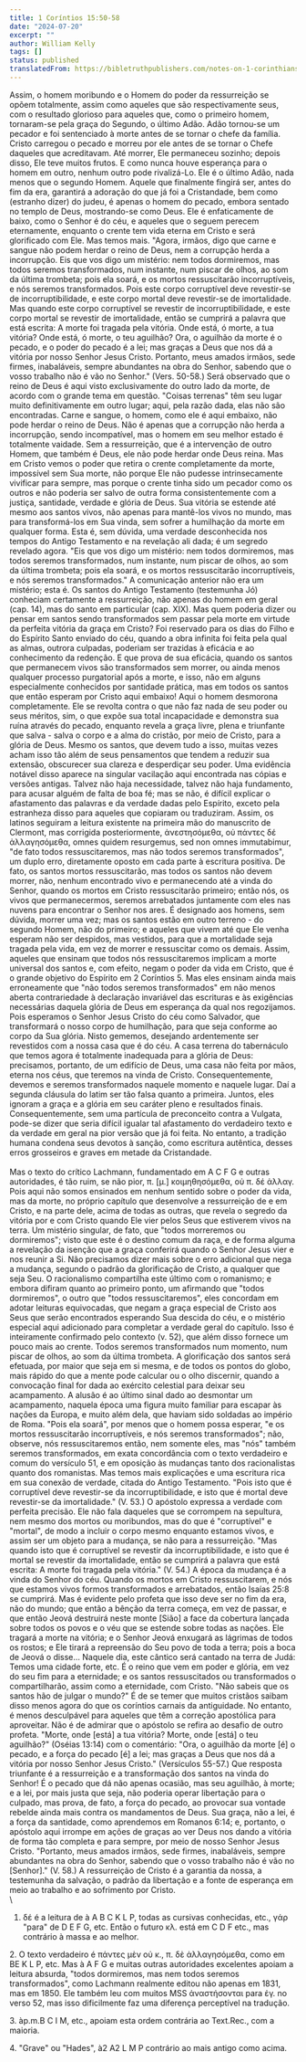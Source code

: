 ```yaml
---
title: 1 Coríntios 15:50-58
date: "2024-07-20"
excerpt: ""
author: William Kelly
tags: []
status: published
translatedFrom: https://bibletruthpublishers.com/notes-on-1-corinthians-15-50-58/william-kelly-wk/w-kelly/lac143273-lub-16164-5
---
```


Assim, o homem moribundo e o Homem do poder da ressurreição se opõem
totalmente, assim como aqueles que são respectivamente seus, com o
resultado glorioso para aqueles que, como o primeiro homem, tornaram-se
pela graça do Segundo, o último Adão. Adão tornou-se um pecador e foi
sentenciado à morte antes de se tornar o chefe da família. Cristo
carregou o pecado e morreu por ele antes de se tornar o Chefe daqueles
que acreditavam. Até morrer, Ele permaneceu sozinho; depois disso, Ele
teve muitos frutos. E como nunca houve esperança para o homem em outro,
nenhum outro pode rivalizá-Lo. Ele é o último Adão, nada menos que o
segundo Homem. Aquele que finalmente fingirá ser, antes do fim da era,
garantirá a adoração do que já foi a Cristandade, bem como (estranho
dizer) do judeu, é apenas o homem do pecado, embora sentado no templo de
Deus, mostrando-se como Deus. Ele é enfaticamente de baixo, como o
Senhor é do céu, e aqueles que o seguem perecem eternamente, enquanto o
crente tem vida eterna em Cristo e será glorificado com Ele. Mas temos
mais. \"Agora, irmãos, digo que carne e sangue não podem herdar o reino
de Deus, nem a corrupção herda a incorrupção. Eis que vos digo um
mistério: nem todos dormiremos, mas todos seremos transformados, num
instante, num piscar de olhos, ao som da última trombeta; pois ela
soará, e os mortos ressuscitarão incorruptíveis, e nós seremos
transformados. Pois este corpo corruptível deve revestir-se de
incorruptibilidade, e este corpo mortal deve revestir-se de
imortalidade. Mas quando este corpo corruptível se revestir de
incorruptibilidade, e este corpo mortal se revestir de imortalidade,
então se cumprirá a palavra que está escrita: A morte foi tragada pela
vitória. Onde está, ó morte, a tua vitória? Onde está, ó morte, o teu
aguilhão? Ora, o aguilhão da morte é o pecado, e o poder do pecado é a
lei; mas graças a Deus que nos dá a vitória por nosso Senhor Jesus
Cristo. Portanto, meus amados irmãos, sede firmes, inabaláveis, sempre
abundantes na obra do Senhor, sabendo que o vosso trabalho não é vão no
Senhor.\" (Vers. 50-58.) Será observado que o reino de Deus é aqui visto
exclusivamente do outro lado da morte, de acordo com o grande tema em
questão. \"Coisas terrenas\" têm seu lugar muito definitivamente em
outro lugar; aqui, pela razão dada, elas não são encontradas. Carne e
sangue, o homem, como ele é aqui embaixo, não pode herdar o reino de
Deus. Não é apenas que a corrupção não herda a incorrupção, sendo
incompatível, mas o homem em seu melhor estado é totalmente vaidade. Sem
a ressurreição, que é a intervenção de outro Homem, que também é Deus,
ele não pode herdar onde Deus reina. Mas em Cristo vemos o poder que
retira o crente completamente da morte, impossível sem Sua morte, não
porque Ele não pudesse intrinsecamente vivificar para sempre, mas porque
o crente tinha sido um pecador como os outros e não poderia ser salvo de
outra forma consistentemente com a justiça, santidade, verdade e glória
de Deus. Sua vitória se estende até mesmo aos santos vivos, não apenas
para mantê-los vivos no mundo, mas para transformá-los em Sua vinda, sem
sofrer a humilhação da morte em qualquer forma. Esta é, sem dúvida, uma
verdade desconhecida nos tempos do Antigo Testamento e na revelação ali
dada; é um segredo revelado agora. \"Eis que vos digo um mistério: nem
todos dormiremos, mas todos seremos transformados, num instante, num
piscar de olhos, ao som da última trombeta; pois ela soará, e os mortos
ressuscitarão incorruptíveis, e nós seremos transformados.\" A
comunicação anterior não era um mistério; esta é. Os santos do Antigo
Testamento (testemunha Jó) conheciam certamente a ressurreição, não
apenas do homem em geral (cap. 14), mas do santo em particular (cap.
XIX). Mas quem poderia dizer ou pensar em santos sendo transformados sem
passar pela morte em virtude da perfeita vitória da graça em Cristo? Foi
reservado para os dias do Filho e do Espírito Santo enviado do céu,
quando a obra infinita foi feita pela qual as almas, outrora culpadas,
poderiam ser trazidas à eficácia e ao conhecimento da redenção. E que
prova de sua eficácia, quando os santos que permanecem vivos são
transformados sem morrer, ou ainda menos qualquer processo purgatorial
após a morte, e isso, não em alguns especialmente conhecidos por
santidade prática, mas em todos os santos que então esperam por Cristo
aqui embaixo! Aqui o homem desmorona completamente. Ele se revolta
contra o que não faz nada de seu poder ou seus méritos, sim, o que expõe
sua total incapacidade e demonstra sua ruína através do pecado, enquanto
revela a graça livre, plena e triunfante que salva - salva o corpo e a
alma do cristão, por meio de Cristo, para a glória de Deus. Mesmo os
santos, que devem tudo a isso, muitas vezes acham isso tão além de seus
pensamentos que tendem a reduzir sua extensão, obscurecer sua clareza e
desperdiçar seu poder. Uma evidência notável disso aparece na singular
vacilação aqui encontrada nas cópias e versões antigas. Talvez não haja
necessidade, talvez não haja fundamento, para acusar alguém de falta de
boa fé; mas se não, é difícil explicar o afastamento das palavras e da
verdade dadas pelo Espírito, exceto pela estranheza disso para aqueles
que copiaram ou traduziram. Assim, os latinos seguiram a leitura
existente na primeira mão do manuscrito de Clermont, mas corrigida
posteriormente, ἀνεστησόμεθα, οὐ πάντες δέ ἀλλαγησόμεθα, omnes quidem
resurgemus, sed non omnes immutabimur, \"de fato todos ressuscitaremos,
mas não todos seremos transformados\", um duplo erro, diretamente oposto
em cada parte à escritura positiva. De fato, os santos mortos
ressuscitarão, mas todos os santos não devem morrer, não, nenhum
encontrado vivo e permanecendo até a vinda do Senhor, quando os mortos
em Cristo ressuscitarão primeiro; então nós, os vivos que permanecermos,
seremos arrebatados juntamente com eles nas nuvens para encontrar o
Senhor nos ares. É designado aos homens, sem dúvida, morrer uma vez; mas
os santos estão em outro terreno - do segundo Homem, não do primeiro; e
aqueles que vivem até que Ele venha esperam não ser despidos, mas
vestidos, para que a mortalidade seja tragada pela vida, em vez de
morrer e ressuscitar como os demais. Assim, aqueles que ensinam que
todos nós ressuscitaremos implicam a morte universal dos santos e, com
efeito, negam o poder da vida em Cristo, que é o grande objetivo do
Espírito em 2 Coríntios 5. Mas eles ensinam ainda mais erroneamente que
\"não todos seremos transformados\" em não menos aberta contrariedade à
declaração invariável das escrituras e às exigências necessárias daquela
glória de Deus em esperança da qual nos regozijamos. Pois esperamos o
Senhor Jesus Cristo do céu como Salvador, que transformará o nosso corpo
de humilhação, para que seja conforme ao corpo da Sua glória. Nisto
gememos, desejando ardentemente ser revestidos com a nossa casa que é do
céu. A casa terrena do tabernáculo que temos agora é totalmente
inadequada para a glória de Deus: precisamos, portanto, de um edifício
de Deus, uma casa não feita por mãos, eterna nos céus, que teremos na
vinda de Cristo. Consequentemente, devemos e seremos transformados
naquele momento e naquele lugar. Daí a segunda cláusula do latim ser tão
falsa quanto a primeira. Juntos, eles ignoram a graça e a glória em seu
caráter pleno e resultados finais. Consequentemente, sem uma partícula
de preconceito contra a Vulgata, pode-se dizer que seria difícil igualar
tal afastamento do verdadeiro texto e da verdade em geral na pior versão
que já foi feita. No entanto, a tradição humana condena seus devotos à
sanção, como escritura autêntica, desses erros grosseiros e graves em
metade da Cristandade.\
\
Mas o texto do crítico Lachmann, fundamentado em A C F G e outras
autoridades, é tão ruim, se não pior, π. \[μ.\] κοιμηθησόμεθα, οὐ π. δέ
ἀλλαγ. Pois aqui não somos ensinados em nenhum sentido sobre o poder da
vida, mas da morte, no próprio capítulo que desenvolve a ressurreição de
e em Cristo, e na parte dele, acima de todas as outras, que revela o
segredo da vitória por e com Cristo quando Ele vier pelos Seus que
estiverem vivos na terra. Um mistério singular, de fato, que \"todos
morreremos ou dormiremos\"; visto que este é o destino comum da raça, e
de forma alguma a revelação da isenção que a graça conferirá quando o
Senhor Jesus vier e nos reunir a Si. Não precisamos dizer mais sobre o
erro adicional que nega a mudança, segundo o padrão da glorificação de
Cristo, a qualquer que seja Seu. O racionalismo compartilha este último
com o romanismo; e embora difiram quanto ao primeiro ponto, um afirmando
que \"todos dormiremos\", o outro que \"todos ressuscitaremos\", eles
concordam em adotar leituras equivocadas, que negam a graça especial de
Cristo aos Seus que serão encontrados esperando Sua descida do céu, e o
mistério especial aqui adicionado para completar a verdade geral do
capítulo. Isso é inteiramente confirmado pelo contexto (v. 52), que além
disso fornece um pouco mais ao crente. Todos seremos transformados num
momento, num piscar de olhos, ao som da última trombeta. A glorificação
dos santos será efetuada, por maior que seja em si mesma, e de todos os
pontos do globo, mais rápido do que a mente pode calcular ou o olho
discernir, quando a convocação final for dada ao exército celestial para
deixar seu acampamento. A alusão é ao último sinal dado ao desmontar um
acampamento, naquela época uma figura muito familiar para escapar às
nações da Europa, e muito além dela, que haviam sido soldadas ao império
de Roma. \"Pois ela soará\", por menos que o homem possa esperar, \"e os
mortos ressuscitarão incorruptíveis, e nós seremos transformados\"; não,
observe, nós ressuscitaremos então, nem somente eles, mas \"nós\" também
seremos transformados, em exata concordância com o texto verdadeiro e
comum do versículo 51, e em oposição às mudanças tanto dos racionalistas
quanto dos romanistas. Mas temos mais explicações e uma escritura rica
em sua conexão de verdade, citada do Antigo Testamento. \"Pois isto que
é corruptível deve revestir-se da incorruptibilidade, e isto que é
mortal deve revestir-se da imortalidade.\" (V. 53.) O apóstolo expressa
a verdade com perfeita precisão. Ele não fala daqueles que se corrompem
na sepultura, nem mesmo dos mortos ou moribundos, mas do que é
\"corruptível\" e \"mortal\", de modo a incluir o corpo mesmo enquanto
estamos vivos, e assim ser um objeto para a mudança, se não para a
ressurreição. \"Mas quando isto que é corruptível se revestir da
incorruptibilidade, e isto que é mortal se revestir da imortalidade,
então se cumprirá a palavra que está escrita: A morte foi tragada pela
vitória.\" (V. 54.) A época da mudança é a vinda do Senhor do céu.
Quando os mortos em Cristo ressuscitarem, e nós que estamos vivos formos
transformados e arrebatados, então Isaías 25:8 se cumprirá. Mas é
evidente pelo profeta que isso deve ser no fim da era, não do mundo; que
então a bênção da terra começa, em vez de passar, e que então Jeová
destruirá neste monte \[Sião\] a face da cobertura lançada sobre todos
os povos e o véu que se estende sobre todas as nações. Ele tragará a
morte na vitória; e o Senhor Jeová enxugará as lágrimas de todos os
rostos; e Ele tirará a repreensão do Seu povo de toda a terra; pois a
boca de Jeová o disse\... Naquele dia, este cântico será cantado na
terra de Judá: Temos uma cidade forte, etc. É o reino que vem em poder e
glória, em vez do seu fim para a eternidade; e os santos ressuscitados
ou transformados o compartilharão, assim como a eternidade, com Cristo.
\"Não sabeis que os santos hão de julgar o mundo?\" É de se temer que
muitos cristãos saibam disso menos agora do que os coríntios carnais da
antiguidade. No entanto, é menos desculpável para aqueles que têm a
correção apostólica para aproveitar. Não é de admirar que o apóstolo se
refira ao desafio de outro profeta. \"Morte, onde \[está\] a tua
vitória? Morte, onde \[está\] o teu aguilhão?\" (Oséias 13:14) com o
comentário: \"Ora, o aguilhão da morte \[é\] o pecado, e a força do
pecado \[é\] a lei; mas graças a Deus que nos dá a vitória por nosso
Senhor Jesus Cristo.\" (Versículos 55-57.) Que resposta triunfante é a
ressurreição e a transformação dos santos na vinda do Senhor! É o pecado
que dá não apenas ocasião, mas seu aguilhão, à morte; e a lei, por mais
justa que seja, não poderia operar libertação para o culpado, mas prova,
de fato, a força do pecado, ao provocar sua vontade rebelde ainda mais
contra os mandamentos de Deus. Sua graça, não a lei, é a força da
santidade, como aprendemos em Romanos 6:14; e, portanto, o apóstolo aqui
irrompe em ações de graças ao ver Deus nos dando a vitória de forma tão
completa e para sempre, por meio de nosso Senhor Jesus Cristo.
\"Portanto, meus amados irmãos, sede firmes, inabaláveis, sempre
abundantes na obra do Senhor, sabendo que o vosso trabalho não é vão no
\[Senhor\].\" (V. 58.) A ressurreição de Cristo é a garantia da nossa, a
testemunha da salvação, o padrão da libertação e a fonte de esperança em
meio ao trabalho e ao sofrimento por Cristo.\
\

1. δέ é a leitura de à A B C K L P, todas as cursivas conhecidas, etc.,
   γάρ "para" de D E F G, etc. Então o futuro κλ. está em C D F etc., mas
   contrário à massa e ao melhor.

2\. O texto verdadeiro é πάντες μὲν οὐ κ., π. δὲ ἀλλαγησόμεθα, como em
BE K L P, etc. Mas à A F G e muitas outras autoridades excelentes apoiam
a leitura absurda, "todos dormiremos, mas nem todos seremos
transformados", como Lachmann realmente editou não apenas em 1831, mas
em 1850. Ele também leu com muitos MSS ἀναστήσονται para ἐγ. no verso
52, mas isso dificilmente faz uma diferença perceptível na tradução.

3\. àp.m.B C I M, etc., apoiam esta ordem contrária ao Text.Rec., com a
maioria.

4\. "Grave" ou "Hades", à2 A2 L M P contrário ao mais antigo como acima.
